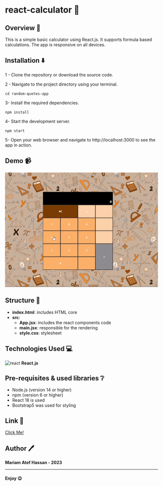 # react-calculator 🔢

## Overview 📄
This is a simple basic calculator using React.js. It supports formula based calculations. The app is responsive on all devices.


## Installation ⬇️

1 - Clone the repository or download the source code.

2 - Navigate to the project directory using your terminal.

```
cd random-quotes-app
```

3- Install the required dependencies.

```
npm install
```

4- Start the development server.

```
npm start
```

5- Open your web browser and navigate to http://localhost:3000 to see the app in action.


## Demo 📹

<img src='demo.gif' alt='demo gif'>


## Structure 🌲

- **index.html**: includes HTML core
- **src**:
  - **App.jsx**: includes the react components code
  - **main.jsx**: responsible for the rendering
  - **style.css**: stylesheet


## Technologies Used 💻

<img src="https://upload.wikimedia.org/wikipedia/commons/thumb/a/a7/React-icon.svg/2300px-React-icon.svg.png" alt="react" width="30" height="30"> __React.js__


## Pre-requisites & used libraries :grey_question:
- Node.js (version 14 or higher)
- npm (version 6 or higher)
- React 18 is used
- Bootstrap5 was used for styling


## Link 🔗
<a href='https://mariamatef226.github.io/react-calculator/'>Click Me!</a>

## Author 🖊️

**Mariam Atef Hassan  - 2023**

<hr>

#### Enjoy :wink:


